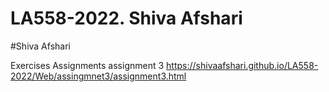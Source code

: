 # LA558-2022. Shiva Afshari
#Shiva Afshari

Exercises
Assignments
assignment 3 https://shivaafshari.github.io/LA558-2022/Web/assingmnet3/assignment3.html
